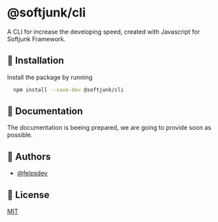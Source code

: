 # @softjunk/cli

A CLI for increase the developing speed, created with Javascript for Softjunk Framework.

## 🚀 Installation

Install the package by running

```bash
  npm install --save-dev @softjunk/cli
```

## 📒 Documentation

The documentation is beeing prepared, we are going to provide soon as possible.

## 🔨 Authors

-   [@felpsdev](https://www.github.com/felpsdev)

## 📃 License

[MIT](https://choosealicense.com/licenses/mit/)
